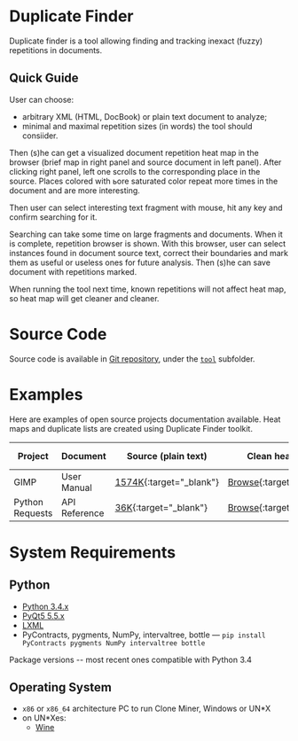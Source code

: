 Duplicate Finder
================

Duplicate finder is a tool allowing finding and tracking inexact (fuzzy) repetitions in documents.

Quick Guide
-----------

User can choose:

* arbitrary XML (HTML, DocBook) or plain text document to analyze;
* minimal and maximal repetition sizes (in words) the tool should consiider.

Then (s)he can get a visualized document repetition heat map in the browser (brief map in right panel and
source document in left panel). After clicking right panel, left one scrolls to the corresponding place in the source.
Places colored with ьore saturated color repeat more times in the document and are more interesting.

Then user can select interesting text fragment with mouse, hit any key and confirm searching for it.

Searching can take some time on large fragments and documents. When it is complete, repetition browser is shown. With
this browser, user can select instances found in document source text, correct their boundaries and mark them as useful
or useless ones for future analysis. Then (s)he can save document with repetitions marked.

When running the tool next time, known repetitions will not affect heat map, so heat map will get cleaner and cleaner.

Source Code
===========

Source code is available in [Git repository](https://github.com/spbu-se/duplicate-finder),
under the [`tool`](https://github.com/spbu-se/duplicate-finder/tree/master/tool) subfolder.

Examples
========

Here are examples of open source projects documentation available. Heat maps and duplicate lists are created using Duplicate Finder toolkit.

| Project         | Document      | Source (plain text)                                    | Clean heat map                                                            | Heat map with duplicates marked                                            | (Near) Duplicates                                        |
|-----------------|---------------|--------------------------------------------------------|---------------------------------------------------------------------------|----------------------------------------------------------------------------|----------------------------------------------------------|
| GIMP            | User Manual   | [1574K](GIMP/user_guide.pxml){:target="_blank"}        | [Browse](GIMP/clean-heat-map/densitybrowser.html){:target="_blank"}       | [Browse](GIMP/marked-heat-map/densitybrowser.html){:target="_blank"}       | [17 groups](GIMP/near_dups.html){:target="_blank"}       |
| Python Requests | API Reference | [36K](PyRequests/api_reference.pxml){:target="_blank"} | [Browse](PyRequests/clean-heat-map/densitybrowser.html){:target="_blank"} | [Browse](PyRequests/marked-heat-map/densitybrowser.html){:target="_blank"} | [11 groups](PyRequests/near_dups.html){:target="_blank"} |

System Requirements
===================

Python
------

* [Python 3.4.x](https://www.python.org/downloads/release/python-344/)
* [PyQt5 5.5.x](https://sourceforge.net/projects/pyqt/files/PyQt5/PyQt-5.5.1/)
* [LXML](https://pypi.python.org/pypi/lxml/3.6.0)
* PyContracts, pygments, NumPy, intervaltree, bottle — `pip install PyContracts pygments NumPy intervaltree bottle`

Package versions -- most recent ones compatible with Python 3.4

Operating System
----------------

* `x86` or `x86_64` architecture PC to run Clone Miner, Windows or UN*X
* on UN*Xes:
    * [Wine](https://www.winehq.org/)
